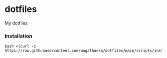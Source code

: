 # dotfiles
My dotfiles

### Installation

```
bash <(curl -s https://raw.githubusercontent.com/magalhaesm/dotfiles/main/scripts/install.sh)
```
